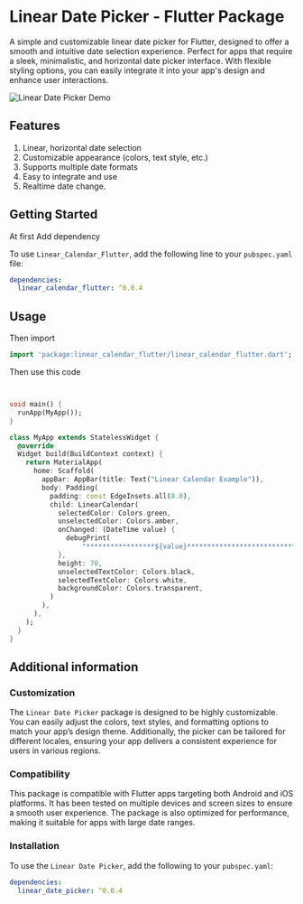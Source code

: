 <!--
# A Flutter package for Linear Calender.
# Use intl class for date and time.
-->
# Linear Date Picker - Flutter Package

A simple and customizable linear date picker for Flutter, designed to offer a smooth and intuitive date selection experience. Perfect for apps that require a sleek, minimalistic, and horizontal date picker interface. With flexible styling options, you can easily integrate it into your app's design and enhance user interactions.


![Linear Date Picker Demo](https://i.giphy.com/media/v1.Y2lkPTc5MGI3NjExNTZ5dGxsMmluN2J5cXM1NGo3NGZha2hqbzRnMjBrcXh2MGZzcWRxbSZlcD12MV9pbnRlcm5hbF9naWZfYnlfaWQmY3Q9Zw/ZKt2G4h20KcYe2QaMB/giphy.gif)


## Features
1. Linear, horizontal date selection
2. Customizable appearance (colors, text style, etc.)
3. Supports multiple date formats
4. Easy to integrate and use
5. Realtime date change.

## Getting Started
At first Add dependency

To use `Linear_Calendar_Flutter`, add the following line to your `pubspec.yaml` file:

```yaml
dependencies:
  linear_calendar_flutter: ^0.0.4
  ```



## Usage

Then import

```dart
import 'package:linear_calendar_flutter/linear_calendar_flutter.dart';
```

Then use this code


```dart


void main() {
  runApp(MyApp());
}

class MyApp extends StatelessWidget {
  @override
  Widget build(BuildContext context) {
    return MaterialApp(
      home: Scaffold(
        appBar: AppBar(title: Text("Linear Calendar Example")),
        body: Padding(
          padding: const EdgeInsets.all(8.0),
          child: LinearCalendar(
            selectedColor: Colors.green,
            unselectedColor: Colors.amber,
            onChanged: (DateTime value) {
              debugPrint(
                  "*****************${value}***************************");
            },
            height: 70,
            unselectedTextColor: Colors.black,
            selectedTextColor: Colors.white,
            backgroundColor: Colors.transparent,
          )
        ),
      ),
    );
  }
}

```

## Additional information

### Customization
The `Linear Date Picker` package is designed to be highly customizable. You can easily adjust the colors, text styles, and formatting options to match your app’s design theme. Additionally, the picker can be tailored for different locales, ensuring your app delivers a consistent experience for users in various regions.

### Compatibility
This package is compatible with Flutter apps targeting both Android and iOS platforms. It has been tested on multiple devices and screen sizes to ensure a smooth user experience. The package is also optimized for performance, making it suitable for apps with large date ranges.

### Installation
To use the `Linear Date Picker`, add the following to your `pubspec.yaml`:

```yaml
dependencies:
  linear_date_picker: ^0.0.4
```
